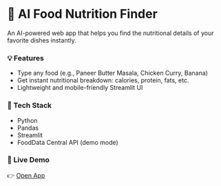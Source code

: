 # 🍱 AI Food Nutrition Finder

An AI-powered web app that helps you find the nutritional details of your favorite dishes instantly.

### 💡 Features
- Type any food (e.g., Paneer Butter Masala, Chicken Curry, Banana)
- Get instant nutritional breakdown: calories, protein, fats, etc.
- Lightweight and mobile-friendly Streamlit UI

### 🧰 Tech Stack
- Python
- Pandas
- Streamlit
- FoodData Central API (demo mode)

### 🚀 Live Demo
👉 [Open App](https://ai-food-cost-optimiser-iux9xhvknelvahybyxr5np.streamlit.app/)
